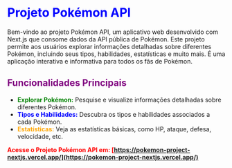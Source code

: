 <h1 style="color:blue">Projeto Pokémon API</h1>

Bem-vindo ao projeto Pokémon API, um aplicativo web desenvolvido com Next.js que consome dados da API pública de Pokémon. Este projeto permite aos usuários explorar informações detalhadas sobre diferentes Pokémon, incluindo seus tipos, habilidades, estatísticas e muito mais. É uma aplicação interativa e informativa para todos os fãs de Pokémon.

<h2 style="color:purple">Funcionalidades Principais</h2>

- <strong style="color:green">Explorar Pokémon:</strong> Pesquise e visualize informações detalhadas sobre diferentes Pokémon.
- <strong style="color:blue">Tipos e Habilidades:</strong> Descubra os tipos e habilidades associados a cada Pokémon.
- <strong style="color:orange">Estatísticas:</strong> Veja as estatísticas básicas, como HP, ataque, defesa, velocidade, etc.

<strong style="color:red">Acesse o Projeto Pokémon API em: [https://pokemon-project-nextjs.vercel.app/](https://pokemon-project-nextjs.vercel.app/)</strong>
